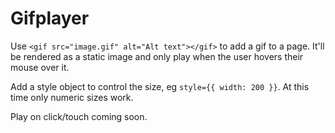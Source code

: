 # Gifplayer

Use `<gif src="image.gif" alt="Alt text"></gif>` to add a gif to a page. It'll be rendered as a static image and only play when the user hovers their mouse over it.

Add a style object to control the size, eg `style={{ width: 200 }}`. At this time only numeric sizes work.

Play on click/touch coming soon.